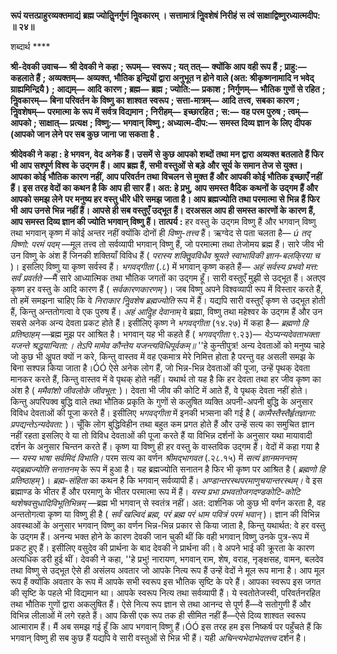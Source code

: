 **रूपं यत्तत्प्राहुरव्यक्तमाद्यं** **ब्रह्म ज्योतिॢनर्गुणं निॢवकारम् ।** **सत्तामात्रं निॢवशेषं निरीहं** **स त्वं साक्षाद्विष्णुरध्यात्मदीप: ॥ २४॥** 

शब्दार्थ **** 

**श्री-देवकी उवाच—** **श्री देवकी ने कहा** **; रूपम्—** **स्वरूप** **; यत् तत्—** **क्योंकि आप वही रूप हैं** **; प्राहु:—** **कहलाते हैं** **;** **अव्यक्तम्—** **अव्यक्त, भौतिक इन्द्रियों द्वारा अनुभूत न होने वाले (अत: श्रीकृष्णनामादि न भवेद् ग्राह्यमिन्द्रियै )** **; आद्यम्—** **आदि** **कारण** **; ब्रह्म—** **ब्रह्म** **; ज्योति:—** **प्रकाश** **; निर्गुणम्—** **भौतिक गुणों से रहित** **; निॢवकारम्—** **बिना परिवर्तन के विष्णु का शाश्वत** **स्वरूप** **; सत्ता-मात्रम्—** **आदि तत्त्व, सबका कारण** **; निॢवशेषम्—** **परमात्मा के रूप में सर्वत्र विद्यमान** **; निरीहम्—** **इच्छारहित** **;** **स:—** **वह परम पुरुष** **; त्वम्—** **आपको** **; साक्षात्—** **प्रत्यक्ष** **; विष्णु:—** **भगवान् विष्णु** **; अध्यात्म-दीप:—** **समस्त दिव्य ज्ञान के लिए** **दीपक (आपको जान लेने पर सब कुछ जाना जा सकता है** **.** 

**श्रीदेवकी ने कहा : हे भगवन, वेद अनेक हैं। उसमें से कुछ आपको शब्दों तथा मन द्वारा** **अव्यक्त बतलाते हैं फिर भी आप सश्पूर्ण विश्व के उद्गम हैं। आप ब्रह्म हैं, सभी वस्तुओं से बड़े** **और सूर्य के समान तेज से युक्त। आपका कोई भौतिक कारण नहीं, आप परिवर्तन तथा** **विचलन से मुक्त हैं और आपकी कोई भौतिक इच्छाएँ नहीं हैं। इस तरह वेदों का कथन है कि** **आप ही सार हैं। अत: हे प्रभु, आप समस्त वैदिक कथनों के उद्गम हैं और आपको समझ लेने** **पर मनुष्य हर वस्तु धीरे धीरे समझ जाता है। आप ब्रह्मज्योति तथा परमात्मा से भिन्न हैं फिर भी** **आप उनसे भिन्न नहीं हैं। आपसे ही सब वस्तुएँ उद्भूत हैं। दरअसल आप ही समस्त कारणों के** **कारण हैं, आप समस्त दिव्य ज्ञान की ज्योति भगवान् विष्णु हैं।** **तात्पर्य :** हर वस्तु के उद्गम विष्णु हैं और भगवान् विष्णु तथा भगवान् कृष्ण में कोई अन्तर नहीं क्योंकि दोनों ही *विष्णु-तत्त्व* हैं। ऋग्वेद से पता चलता है— *ú तद् विष्णो: परमं पदम्* —मूल तत्त्व तो सर्वव्यापी भगवान् विष्णु हैं, जो परमात्मा तथा तेजोमय ब्रह्म हैं। सारे जीव भी उन विष्णु के अंश हैं जिनकी शक्तियाँ विविध हैं ( *परास्य शक्तिॢवविधैव श्रूयते स्वाभाविकी ज्ञान-बलकि्रया च* )। इसलिए विष्णु या कृष्ण सर्वस्व हैं। *भगवद्गीता* (.८) में भगवान् कृष्ण कहते हैं— *अहं सर्वस्य प्रभवो मत्त:* *सर्वं प्रवर्तते* —मैं सारे आध्यात्मिक तथा भौतिक जगतों का उद्गम हूँ। सारी वस्तुएँ मुझी से उद्भूत हैं। अतएव कृष्ण हर वस्तु के आदि कारण हैं ( *सर्वकारणकारणम्* )। जब विष्णु अपने विश्वव्यापी रूप में विस्तार करते हैं, तो हमें समझना चाहिए कि वे *निराकार निॢवशेष ब्रह्मज्योति* रूप में हैं। यद्यपि सारी वस्तुएँ कृष्ण से उद्भूत होती हैं, किन्तु अन्ततोगत्वा वे एक पुरुष हैं। *अहं आदिॢह* *देवानाम्* वे ब्रह्मा, विष्णु तथा महेश्वर के उद्गम हैं और उन सबसे अनेक अन्य देवता प्रकट होते हैं। इसीलिए कृष्ण ने *भगवद्गीता* (१४.२७) में कहा है— *ब्रह्मणो हि प्रतिष्ठाहम्* —ब्रह्म मुझ पर आश्रित है। भगवान् यह भी कहते हैं ( *भगवद्गीता* ९.२३)— *येऽप्यन्यदेवताभक्ता यजन्ते श्रद्धयान्विता:।* *तेऽपि मामेव कौन्तेय यजन्त्यविधिपूर्वकम्॥* ''हे कुन्तीपुत्र! अन्य देवताओं को मनुष्य चाहे जो कुछ भी अॢपत क्यों न करे, किन्तु वास्तव में वह एकमात्र मेरे निमित्त होता है परन्तु वह असली समझ के बिना सश्पन्न किया जाता है।ÓÓ ऐसे अनेक लोग हैं, जो भिन्न-भिन्न देवताओं की पूजा, उन्हें पृथक् देवता मानकर करते हैं, किन्तु वास्तव में वे पृथक् होते नहीं। यथार्थ तो यह है कि हर देवता तथा हर जीव कृष्ण का अंश है ( *ममैवांशो जीवलोके* *जीवभूत:* )। देवता भी जीव की कोटि में आते हैं, वे पृथक् देवता नहीं होते। किन्तु अपरिपक्व बुद्धि वाले तथा भौतिक प्रकृति के गुणों से कलुषित व्यक्ति अपनी-अपनी बुद्धि के अनुसार विविध देवताओं की पूजा करते हैं। इसीलिए *भगवद्गीता* में इनकी भत्र्सना की गई है ( *कामैस्तैस्तैर्हृतज्ञाना:* *प्रपद्यन्तेऽन्यदेवता:* )। चूँकि लोग बुद्धिविहीन तथा बहुत कम प्रगत होते हैं और उन्हें सत्य का समुचित ज्ञान नहीं रहता इसलिए वे या तो विविध देवताओं की पूजा करते हैं या विभिन्न दर्शनों के अनुसार यथा मायावादी दर्शन के अनुसार चिन्तन करते हैं। कृष्ण या विष्णु ही हर वस्तु के वास्तविक उद्गम हैं। वेदों में कहा गया है— *यस्य भाषा सर्वमिदं* *विभाति।* परम सत्य का वर्णन *श्रीमद्भागवत* (.२८.१५) में *सत्यं ज्ञानमनन्तम् यद्ब्रह्मज्योति सनातनम्*  के रूप में हुआ है। यह ब्रह्मज्योति सनातन है फिर भी कृष्ण पर आश्रित है ( *ब्रह्मणो हि प्रतिष्ठाहम्* )। *ब्रह्म-संहिता* का कथन है कि भगवान् सर्वव्यापी हैं। *अण्डान्तरस्थपरमाणुचयान्तरस्थम्।* वे इस ब्रह्माण्ड के भीतर हैं और परमाणु के भीतर परमात्मा रूप में हैं। *यस्य प्रभा प्रभवतोजगदण्डकोटि-कोटि* *ष्वशेषवसुधादिविभूतिभिन्नम्* —ब्रह्म भी भगवान् से स्वतंत्र नहीं। अत: दार्शनिक जो कुछ भी वर्णन करता है, वह अन्ततोगत्वा कृष्ण या विष्णु ही है ( *सर्वं खल्विदं ब्रह्म, परं ब्रह्म परं धाम पवित्रं परमं* *भवान्* )। ज्ञान की विभिन्न अवस्थाओं के अनुसार भगवान् विष्णु का वर्णन भिन्न-भिन्न प्रकार से किया जाता है, किन्तु यथार्थत: वे हर वस्तु के उद्गम हैं। अनन्य भक्त होने के कारण देवकी जान चुकी थीं कि वही भगवान् विष्णु उनके पुत्र-रूप में प्रकट हुए हैं। इसीलिए वसुदेव की प्रार्थना के बाद देवकी ने प्रार्थना की। वे अपने भाई की क्रूरता के कारण अत्यधिक डरी हुई थीं। देवकी ने कहा, ''हे प्रभु! नारायण, भगवान् राम, शेष, वराह, नृङ्क्षसह, वामन, बलदेव तथा विष्णु से उद्भूत ऐसे ही असंलय अवतार जो आपके नित्य रूप हैं उन्हें वेदों ने मूल रूप माना है। आप मूल रूप हैं क्योंकि अवतार के रूप में आपके सभी स्वरूप इस भौतिक सृष्टि के परे हैं। आपका स्वरूप इस जगत की सृष्टि के पहले भी विद्यमान था। आपके स्वरूप नित्य तथा सर्वव्यापी हैं। ये स्वतोतेजस्वी, परिवर्तनरहित तथा भौतिक गुणों द्वारा अकलुषित हैं। ऐसे नित्य रूप ज्ञान से तथा आनन्द से पूर्ण हैं—वे सतोगुणी हैं और विभिन्न लीलाओं में लगे रहते हैं। आप किसी एक रूप तक ही सीमित नहीं हैं—ऐसे दिव्य शाश्वत स्वरूप आत्माराम हैं। मैं अब समझ गई हूँ कि आप भगवान् विष्णु हैं।ÓÓ इस तरह हम इस निष्कर्ष पर पहुँचते हैं कि भगवान् विष्णु ही सब कुछ हैं यद्यपि वे सारी वस्तुओं से भिन्न भी हैं। यही *अचिन्त्यभेदाभेदतत्त्व* दर्शन है।  